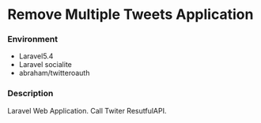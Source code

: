 # Remove Multiple Tweets Application

### Environment
* Laravel5.4
* Laravel socialite
* abraham/twitteroauth

### Description
Laravel Web Application. Call Twiter ResutfulAPI.
